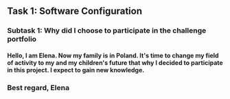 ## Task 1: Software Configuration #
### Subtask 1: Why did I choose to participate in the challenge portfolio
#### Hello, I am Elena. Now my family is in Poland. It's time to change my field of activity to my and my children's future that why I decided to participate in this project. I expect to gain new knowledge.


### Best regard, Elena

